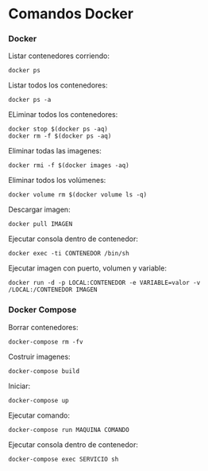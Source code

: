 # Comandos Docker

### Docker

Listar contenedores corriendo:
```
docker ps
```

Listar todos los contenedores:
```
docker ps -a
```

ELiminar todos los contenedores:
```
docker stop $(docker ps -aq)
docker rm -f $(docker ps -aq)
```

Eliminar todas las imagenes:
```
docker rmi -f $(docker images -aq)
```

Eliminar todos los volúmenes:
```
docker volume rm $(docker volume ls -q)
```

Descargar imagen:
```
docker pull IMAGEN
```

Ejecutar consola dentro de contenedor:
```
docker exec -ti CONTENEDOR /bin/sh
```

Ejecutar imagen con puerto, volumen y variable:
```
docker run -d -p LOCAL:CONTENEDOR -e VARIABLE=valor -v /LOCAL:/CONTENEDOR IMAGEN
```

### Docker Compose

Borrar contenedores:
```
docker-compose rm -fv
```

Costruir imagenes:
```
docker-compose build
```

Iniciar:
```
docker-compose up
```

Ejecutar comando:
```
docker-compose run MAQUINA COMANDO
```

Ejecutar consola dentro de contenedor:
```
docker-compose exec SERVICIO sh
```
